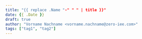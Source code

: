 ```yaml
---
title: "{{ replace .Name "-" " " | title }}"
date: {{ .Date }}
draft: true
author: "Vorname Nachname <vorname.nachname@zero-iee.com>"
tags: ["tag1", "tag2"]
---
```



